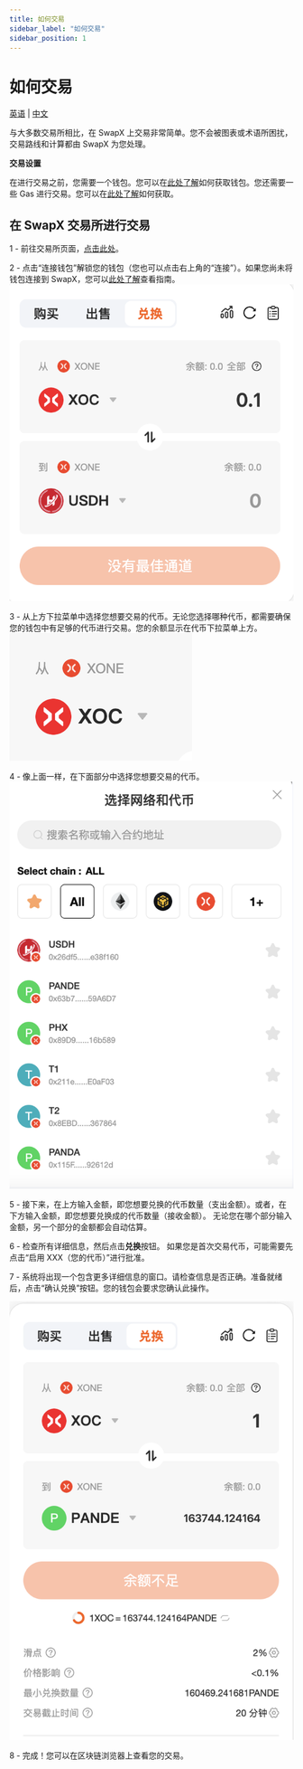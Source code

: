 ```yaml
---
title: 如何交易
sidebar_label: "如何交易"
sidebar_position: 1
---
```



# 如何交易
[英语](trade_guide.EN.md) | [中文](trade_guide.md)

与大多数交易所相比，在 SwapX 上交易非常简单。您不会被图表或术语所困扰，交易路线和计算都由 SwapX 为您处理。

**交易设置**

在进行交易之前，您需要一个钱包。您可以在[此处了解](../../../study/start/wallet_guide(XOC)/create_wallet.md)如何获取钱包。您还需要一些 Gas 进行交易。您可以在[此处了解](../../../study/start/wallet_guide(XOC)/connect_wallet.md)如何获取。

## 在 SwapX 交易所进行交易

1 - 前往交易所页面，[点击此处](https://swapx.exchange)。

2 - 点击“连接钱包”解锁您的钱包（您也可以点击右上角的“连接”）。如果您尚未将钱包连接到 SwapX，您可以[此处了解](../../../study/start/wallet_guide(XOC)/connect_wallet.md)查看指南。
![alt text](image-2.png)

3 - 从上方下拉菜单中选择您想要交易的代币。无论您选择哪种代币，都需要确保您的钱包中有足够的代币进行交易。您的余额显示在代币下拉菜单上方。
![alt text](image-4.png)

4 - 像上面一样，在下面部分中选择您想要交易的代币。
![alt text](image-6.png)

5 - 接下来，在上方输入金额，即您想要兑换的代币数量（支出金额）。或者，在下方输入金额，即您想要兑换成的代币数量（接收金额）。
无论您在哪个部分输入金额，另一个部分的金额都会自动估算。

6 - 检查所有详细信息，然后点击**兑换**按钮。
如果您是首次交易代币，可能需要先点击“启用 XXX（您的代币）”进行批准。

7 - 系统将出现一个包含更多详细信息的窗口。请检查信息是否正确。准备就绪后，点击“确认兑换”按钮。您的钱包会要求您确认此操作。

![alt text](image-7.png)

8 - 完成！您可以在区块链浏览器上查看您的交易。

